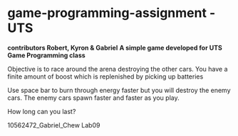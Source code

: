 # game-programming-assignment - UTS

**contributors Robert, Kyron & Gabriel**
**A simple game developed for UTS Game Programming class**

Objective is to race around the arena destroying the other cars. You have a finite amount of boost which is replenished by picking up batteries

Use space bar to burn through energy faster but you will destroy the enemy cars. The enemy cars spawn faster and faster as you play.

How long can you last?



10562472_Gabriel_Chew Lab09
